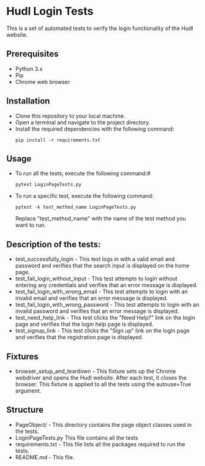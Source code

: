 # Hudl Login Tests
This is a set of automated tests to verify the login functionality of the Hudl website.

## Prerequisites
   - Python 3.x 
   - Pip 
   - Chrome web browser


## Installation
   - Clone this repository to your local machine.
   - Open a terminal and navigate to the project directory.
   - Install the required dependencies with the following command:
        ```
        pip install -r requirements.txt
        ```


## Usage
- To run all the tests, execute the following command:#
    ```
    pytest LoginPageTests.py
    ```
- To run a specific test, execute the following command:
    ```
    pytest -k test_method_name LoginPageTests.py
    ```
    Replace "test_method_name" with the name of the test method you want to run.

## Description of the tests:
 - test_successfully_login - This test logs in with a valid email and password and verifies that the search input is displayed on the home page.
 - test_fail_login_without_input - This test attempts to login without entering any credentials and verifies that an error message is displayed.
 - test_fail_login_with_wrong_email - This test attempts to login with an invalid email and verifies that an error message is displayed.
 - test_fail_login_with_wrong_password - This test attempts to login with an invalid password and verifies that an error message is displayed.
 - test_need_help_link - This test clicks the "Need Help?" link on the login page and verifies that the login help page is displayed.
 - test_signup_link - This test clicks the "Sign up" link on the login page and verifies that the registration page is displayed.

## Fixtures
- browser_setup_and_teardown - This fixture sets up the Chrome webdriver and opens the Hudl website. After each test, it closes the browser. This fixture is applied to all the tests using the autouse=True argument.

## Structure
- PageObject/ - This directory contains the page object classes used in the tests.
- LoginPageTests.py This file contains all the tests
- requirements.txt - This file lists all the packages required to run the tests.
- README.md - This file.
